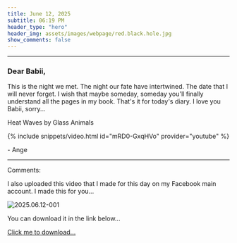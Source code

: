 ```yaml
---
title: June 12, 2025
subtitle: 06:19 PM
header_type: "hero"
header_img: assets/images/webpage/red.black.hole.jpg
show_comments: false
---
```

---

### Dear Babii,

This is the night we met. The night our fate have intertwined. The date that I will never forget. I wish that maybe someday, someday you'll finally understand all the pages in my book. That's it for today's diary. I love you Babii, sorry...

Heat Waves by Glass Animals

{% include snippets/video.html id="mRD0-GxqHVo" provider="youtube" %}

\- Ange

---

Comments:

I also uploaded this video that I made for this day on my Facebook main account. I made this for you...

![2025.06.12-001](https://github.com/user-attachments/assets/3e82a159-9527-4d59-8ac9-2bd14877f309)

You can download it in the link below...

[Click me to download...](https://github.com/SCPF-Archive/SCPF-Archive.github.io/releases/download/private.files/diary.index.2025-2025.06.12-001.mp4)
